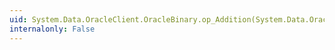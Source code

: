 ```yaml
---
uid: System.Data.OracleClient.OracleBinary.op_Addition(System.Data.OracleClient.OracleBinary,System.Data.OracleClient.OracleBinary)
internalonly: False
---
```

